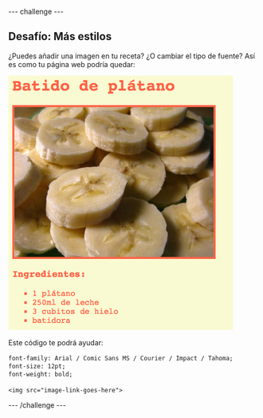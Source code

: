 --- challenge ---
## Desafío: Más estilos
¿Puedes añadir una imagen en tu receta? ¿O cambiar el tipo de fuente? Así es como tu página web podría quedar:

![screenshot](images/recipe-final.png)

Este código te podrá ayudar:

```
font-family: Arial / Comic Sans MS / Courier / Impact / Tahoma;
font-size: 12pt;
font-weight: bold;

<img src="image-link-goes-here">
```




--- /challenge ---